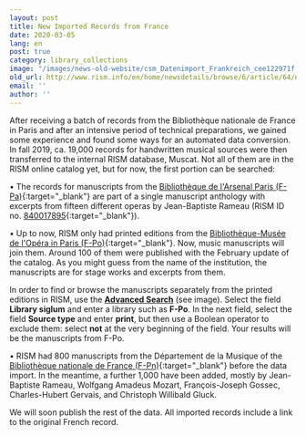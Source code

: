 ```yaml
---
layout: post
title: New Imported Records from France
date: 2020-03-05
lang: en
post: true
category: library_collections
image: "/images/news-old-website/csm_Datenimport_Frankreich_cee122971f.png"
old_url: http://www.rism.info/en/home/newsdetails/browse/6/article/64/new-imported-records-from-france.html
email: ''
author: ''
---
```


After receiving a batch of records from the Bibliothèque nationale de France in Paris and after an intensive period of technical preparations, we gained some experience and found some ways for an automated data conversion. In fall 2019, ca. 19,000 records for handwritten musical sources were then transferred to the internal RISM database, Muscat. Not all of them are in the RISM online catalog yet, but for now, the first portion can be searched:

• The records for manuscripts from the [Bibliothèque de l'Arsenal Paris (F-Pa)](https://opac.rism.info/search?View=rism&siglum=F-Pa&Language=en){:target="_blank"} are part of a single manuscript anthology with excerpts from fifteen different operas by Jean-Baptiste Rameau (RISM ID no. [840017895](https://opac.rism.info/search?id=840017895&View=rism&Language=en){:target="_blank"}).

• Up to now, RISM only had printed editions from the [Bibliothèque-Musée de l'Opéra in Paris (F-Po)](https://opac.rism.info/search?View=rism&siglum=F-Po&Language=en){:target="_blank"}. Now, music manuscripts will join them. Around 100 of them were published with the February update of the catalog. As you might guess from the name of the institution, the manuscripts are for stage works and excerpts from them.

In order to find or browse the manuscripts separately from the printed editions in RISM, use the [**Advanced Search**](https://opac.rism.info/advanced-search) (see image). Select the field **Library siglum** and enter a library such as **F-Po**. In the next field, select the field **Source type** and enter **print**, but then use a Boolean operator to exclude them: select **not** at the very beginning of the field. Your results will be the manuscripts from F-Po.

• RISM had 800 manuscripts from the Département de la Musique of the [Bibliothèque nationale de France (F-Pn)](https://opac.rism.info/search?View=rism&siglum=F-Pn&Language=en){:target="_blank"} before the data import. In the meantime, a further 1,000 have been added, mostly by Jean-Baptiste Rameau, Wolfgang Amadeus Mozart, François-Joseph Gossec, Charles-Hubert Gervais, and Christoph Willibald Gluck.

We will soon publish the rest of the data. All imported records include a link to the original French record.
